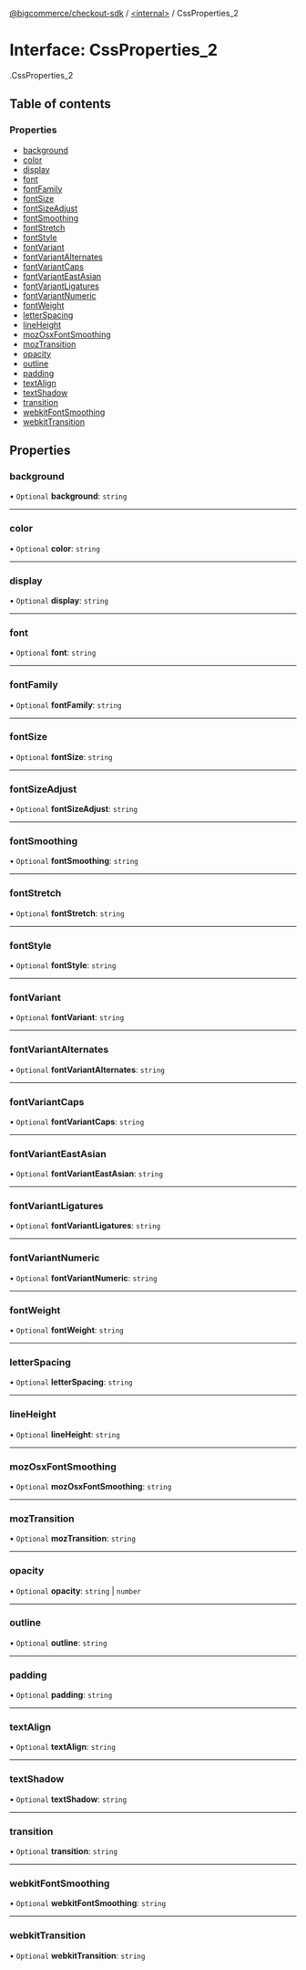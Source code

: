 [@bigcommerce/checkout-sdk](../README.md) / [<internal\>](../modules/internal_.md) / CssProperties\_2

# Interface: CssProperties\_2

[<internal>](../modules/internal_.md).CssProperties_2

## Table of contents

### Properties

- [background](internal_.CssProperties_2.md#background)
- [color](internal_.CssProperties_2.md#color)
- [display](internal_.CssProperties_2.md#display)
- [font](internal_.CssProperties_2.md#font)
- [fontFamily](internal_.CssProperties_2.md#fontfamily)
- [fontSize](internal_.CssProperties_2.md#fontsize)
- [fontSizeAdjust](internal_.CssProperties_2.md#fontsizeadjust)
- [fontSmoothing](internal_.CssProperties_2.md#fontsmoothing)
- [fontStretch](internal_.CssProperties_2.md#fontstretch)
- [fontStyle](internal_.CssProperties_2.md#fontstyle)
- [fontVariant](internal_.CssProperties_2.md#fontvariant)
- [fontVariantAlternates](internal_.CssProperties_2.md#fontvariantalternates)
- [fontVariantCaps](internal_.CssProperties_2.md#fontvariantcaps)
- [fontVariantEastAsian](internal_.CssProperties_2.md#fontvarianteastasian)
- [fontVariantLigatures](internal_.CssProperties_2.md#fontvariantligatures)
- [fontVariantNumeric](internal_.CssProperties_2.md#fontvariantnumeric)
- [fontWeight](internal_.CssProperties_2.md#fontweight)
- [letterSpacing](internal_.CssProperties_2.md#letterspacing)
- [lineHeight](internal_.CssProperties_2.md#lineheight)
- [mozOsxFontSmoothing](internal_.CssProperties_2.md#mozosxfontsmoothing)
- [mozTransition](internal_.CssProperties_2.md#moztransition)
- [opacity](internal_.CssProperties_2.md#opacity)
- [outline](internal_.CssProperties_2.md#outline)
- [padding](internal_.CssProperties_2.md#padding)
- [textAlign](internal_.CssProperties_2.md#textalign)
- [textShadow](internal_.CssProperties_2.md#textshadow)
- [transition](internal_.CssProperties_2.md#transition)
- [webkitFontSmoothing](internal_.CssProperties_2.md#webkitfontsmoothing)
- [webkitTransition](internal_.CssProperties_2.md#webkittransition)

## Properties

### background

• `Optional` **background**: `string`

___

### color

• `Optional` **color**: `string`

___

### display

• `Optional` **display**: `string`

___

### font

• `Optional` **font**: `string`

___

### fontFamily

• `Optional` **fontFamily**: `string`

___

### fontSize

• `Optional` **fontSize**: `string`

___

### fontSizeAdjust

• `Optional` **fontSizeAdjust**: `string`

___

### fontSmoothing

• `Optional` **fontSmoothing**: `string`

___

### fontStretch

• `Optional` **fontStretch**: `string`

___

### fontStyle

• `Optional` **fontStyle**: `string`

___

### fontVariant

• `Optional` **fontVariant**: `string`

___

### fontVariantAlternates

• `Optional` **fontVariantAlternates**: `string`

___

### fontVariantCaps

• `Optional` **fontVariantCaps**: `string`

___

### fontVariantEastAsian

• `Optional` **fontVariantEastAsian**: `string`

___

### fontVariantLigatures

• `Optional` **fontVariantLigatures**: `string`

___

### fontVariantNumeric

• `Optional` **fontVariantNumeric**: `string`

___

### fontWeight

• `Optional` **fontWeight**: `string`

___

### letterSpacing

• `Optional` **letterSpacing**: `string`

___

### lineHeight

• `Optional` **lineHeight**: `string`

___

### mozOsxFontSmoothing

• `Optional` **mozOsxFontSmoothing**: `string`

___

### mozTransition

• `Optional` **mozTransition**: `string`

___

### opacity

• `Optional` **opacity**: `string` \| `number`

___

### outline

• `Optional` **outline**: `string`

___

### padding

• `Optional` **padding**: `string`

___

### textAlign

• `Optional` **textAlign**: `string`

___

### textShadow

• `Optional` **textShadow**: `string`

___

### transition

• `Optional` **transition**: `string`

___

### webkitFontSmoothing

• `Optional` **webkitFontSmoothing**: `string`

___

### webkitTransition

• `Optional` **webkitTransition**: `string`
